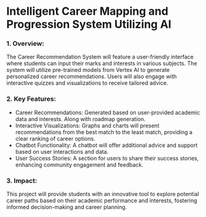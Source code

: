 # **Intelligent Career Mapping and Progression System Utilizing AI**


### 1. Overview:
The Career Recommendation System will feature a user-friendly interface where students can input their marks and interests in various subjects. The system will utilize pre-trained models from Vertex AI to generate personalized career recommendations. Users will also engage with interactive quizzes and visualizations to receive tailored advice.

### 2. Key Features:
- Career Recommendations: Generated based on user-provided academic data and interests. Along with roadmap generation.
- Interactive Visualizations: Graphs and charts will present recommendations from the best match to the least match, providing a clear ranking of career options.
- Chatbot Functionality: A chatbot will offer additional advice and support based on user interactions and data.
- User Success Stories: A section for users to share their success stories, enhancing community engagement and feedback.

### 3. Impact:
This project will provide students with an innovative tool to explore potential career paths based on their academic performance and interests, fostering informed decision-making and career planning.